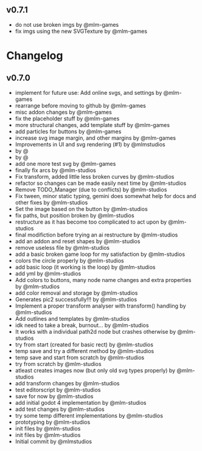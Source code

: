 ## v0.7.1

- do not use broken imgs by @mlm-games
- fix imgs using the new SVGTexture by @mlm-games


# Changelog

## v0.7.0

- implement for future use: Add online svgs, and settings by @mlm-games
- rearrange before moving to github by @mlm-games
- misc addon changes by @mlm-games
- fix the placeholder stuff by @mlm-games
- more structural changes, add template stuff by @mlm-games
- add particles for buttons by @mlm-games
- increase svg image margin, and other margins by @mlm-games
- Improvements in UI and svg rendering (#1) by @mlmstudios
-  by @
-  by @
- add one more test svg by @mlm-games
- finally fix arcs by @mlm-studios
- Fix transform, added little less broken curves by @mlm-studios
- refactor so changes can be made easily next time by @mlm-studios
- Remove TODO_Manager (due to conflicts) by @mlm-studios
- Fix tween, minor static typing, gemini does somewhat help for docs and other fixes by @mlm-studios
- Set the image based on the button by @mlm-studios
- fix paths, but position broken by @mlm-studios
- restructure as it has become too complicated to act upon by @mlm-studios
- final modifiction before trying an ai restructure by @mlm-studios
- add an addon and reset shapes by @mlm-studios
- remove useless file by @mlm-studios
- add a basic broken game loop for my satisfaction by @mlm-studios
- colors the circle properly by @mlm-studios
- add basic loop (it working is the loop) by @mlm-studios
- add yml by @mlm-studios
- Add colors to buttons, many node name changes and extra properties by @mlm-studios
- add color removal and storage by @mlm-studios
- Generates pic2 successfully!!! by @mlm-studios
- Implement a proper transform analyser with transform() handling by @mlm-studios
- Add outlines and templates by @mlm-studios
- idk need to take a break, burnout... by @mlm-studios
- It works with a individual path2d node but crashes otherwise by @mlm-studios
- try from start (created for basic rect) by @mlm-studios
- temp save and try a different method by @mlm-studios
- temp save and start from scratch by @mlm-studios
- try from scratch by @mlm-studios
- atleast creates images now (but only old svg types properly) by @mlm-studios
- add transform changes by @mlm-studios
- test editorscript by @mlm-studios
- save for now by @mlm-studios
- add initial godot 4 implementation by @mlm-studios
- add test changes by @mlm-studios
- try some temp different implementations by @mlm-studios
- prototyping by @mlm-studios
- init files by @mlm-studios
- init files by @mlm-studios
- Initial commit by @mlmstudios

